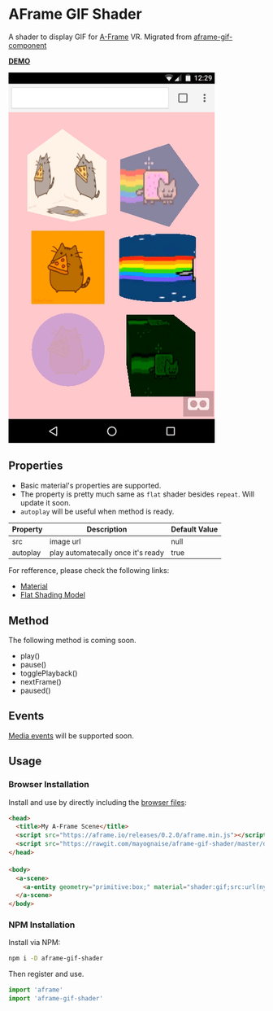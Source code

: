 # AFrame GIF Shader

A shader to display GIF for [A-Frame](https://aframe.io) VR. Migrated from [aframe-gif-component](https://github.com/mayognaise/aframe-gif-component)


**[DEMO](https://mayognaise.github.io/aframe-gif-shader/basic/index.html)**

![example](example.gif)


## Properties

- Basic material's properties are supported.
- The property is pretty much same as `flat` shader besides `repeat`. Will update it soon.
- `autoplay` will be useful when method is ready.

| Property | Description | Default Value |
| -------- | ----------- | ------------- |
|src|image url|null|
|autoplay|play automatecally once it's ready|true|

For refference, please check the following links:
- [Material](https://aframe.io/docs/components/material.html)
- [Flat Shading Model](https://aframe.io/docs/core/shaders.html#Flat-Shading-Model)


## Method

The following method is coming soon.

- play()
- pause()
- togglePlayback()
- nextFrame()
- paused()


## Events

[Media events](https://developer.mozilla.org/en-US/docs/Web/Guide/Events/Media_events) will be supported soon.


## Usage

### Browser Installation

Install and use by directly including the [browser files](dist):

```html
<head>
  <title>My A-Frame Scene</title>
  <script src="https://aframe.io/releases/0.2.0/aframe.min.js"></script>
  <script src="https://rawgit.com/mayognaise/aframe-gif-shader/master/dist/aframe-gif-shader.min.js"></script>
</head>

<body>
  <a-scene>
    <a-entity geometry="primitive:box;" material="shader:gif;src:url(nyancat.gif);color:green;opacity:.8"></a-entity>
  </a-scene>
</body>
```

### NPM Installation

Install via NPM:

```bash
npm i -D aframe-gif-shader
```

Then register and use.

```js
import 'aframe'
import 'aframe-gif-shader'
```



